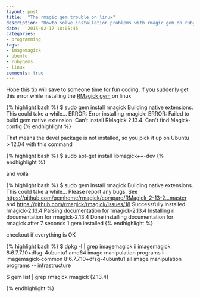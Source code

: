 ```yaml
---
layout: post
title:  "The rmagic gem trouble on linux"
description: "Howto solve installation problems with rmagic gem on ruby"
date:   2015-02-17 18:05:45
categories:
- programming
tags:
- imagemagick
- ubuntu
- rubygems
- linux
comments: true
---
```


Hope this tip will save to someone time for fun coding, if you suddenly get this error while installing the [RMagick gem](https://rubygems.org/gems/rmagick) on linux

{% highlight bash %}
$ sudo gem install rmagick
Building native extensions.  This could take a while...
ERROR:  Error installing rmagick:
    ERROR: Failed to build gem native extension.
Can't install RMagick 2.13.4. Can't find Magick-config
{% endhighlight %}

That means the devel package is not installed, so you pick it up on Ubuntu > 12.04 with this command

{% highlight bash %}
$ sudo apt-get install libmagick++-dev
{% endhighlight %}

and voilà 

{% highlight bash %}
$ sudo gem install rmagick
Building native extensions.  This could take a while...
Please report any bugs. See https://github.com/gemhome/rmagick/compare/RMagick_2-13-2...master and https://github.com/rmagick/rmagick/issues/18
Successfully installed rmagick-2.13.4
Parsing documentation for rmagick-2.13.4
Installing ri documentation for rmagick-2.13.4
Done installing documentation for rmagick after 7 seconds
1 gem installed
{% endhighlight %}

checkout if everything is OK

{% highlight bash %}
$ dpkg -l | grep imagemagick
ii  imagemagick          8:6.7.7.10+dfsg-4ubuntu1   amd64        image manipulation programs
ii  imagemagick-common   8:6.7.7.10+dfsg-4ubuntu1   all          image manipulation programs -- infrastructure

$ gem list | grep rmagick
rmagick (2.13.4)

{% endhighlight %}
